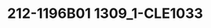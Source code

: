 ---
title: 212-1196B01 1309_1-CLE1033
image: 212-1196B01 1309_1-CLE1033.jpg
brand: thumbs
layout: vestito
---